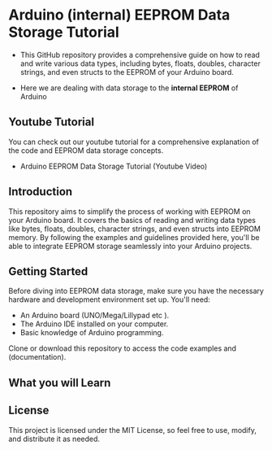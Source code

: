 # Arduino (internal) EEPROM Data Storage Tutorial

- This GitHub repository provides a comprehensive guide on how to read and write various data types, including bytes, floats, doubles, character strings, and even structs to the EEPROM of your Arduino board.

 - Here we are dealing with data storage to the **internal EEPROM** of Arduino 

## Youtube Tutorial

You can check out our youtube tutorial for a comprehensive explanation of the code and EEPROM data storage concepts.

 - Arduino EEPROM Data Storage Tutorial (Youtube Video)

## Introduction
This repository aims to simplify the process of working with EEPROM on your Arduino board. It covers the basics of reading and writing data types like bytes, floats, doubles, character strings, and even structs into EEPROM memory. By following the examples and guidelines provided here, you'll be able to integrate EEPROM storage seamlessly into your Arduino projects.

## Getting Started
Before diving into EEPROM data storage, make sure you have the necessary hardware and development environment set up. You'll need:

 - An Arduino board (UNO/Mega/Lillypad etc ).
 - The Arduino IDE installed on your computer.
 - Basic knowledge of Arduino programming.

Clone or download this repository to access the code examples and (documentation).

## What you will Learn 

## License
This project is licensed under the MIT License, so feel free to use, modify, and distribute it as needed.
